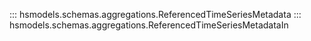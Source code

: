 
::: hsmodels.schemas.aggregations.ReferencedTimeSeriesMetadata
::: hsmodels.schemas.aggregations.ReferencedTimeSeriesMetadataIn
